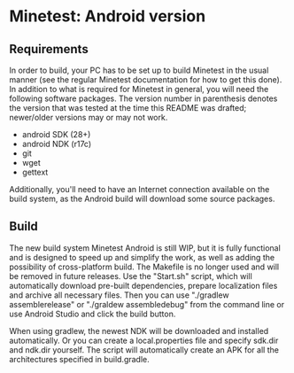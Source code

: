 Minetest: Android version
===========================

Requirements
------------

In order to build, your PC has to be set up to build Minetest in the usual
manner (see the regular Minetest documentation for how to get this done).
In addition to what is required for Minetest in general, you will need the
following software packages. The version number in parenthesis denotes the
version that was tested at the time this README was drafted; newer/older
versions may or may not work.

* android SDK (28+)
* android NDK (r17c)
* git
* wget
* gettext

Additionally, you'll need to have an Internet connection available on the
build system, as the Android build will download some source packages.

Build
-----

The new build system Minetest Android is still WIP, but it is fully functional and is designed to speed up and simplify the work, as well as adding the possibility of cross-platform build.
The Makefile is no longer used and will be removed in future releases. Use the "Start.sh" script, which will automatically download pre-built dependencies, prepare localization files and archive all necessary files.
Then you can use "./gradlew assemblerelease" or "./graldew assembledebug" from the command line or use Android Studio and click the build button.

When using gradlew, the newest NDK will be downloaded and installed automatically. Or you can create a local.properties file and specify sdk.dir and ndk.dir yourself.
The script will automatically create an APK for all the architectures specified in build.gradle.
